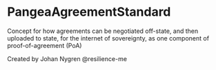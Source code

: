 # PangeaAgreementStandard
Concept for how agreements can be negotiated off-state, and then uploaded to state, for the internet of sovereignty, as one component of proof-of-agreement (PoA)

Created by Johan Nygren @resilience-me

